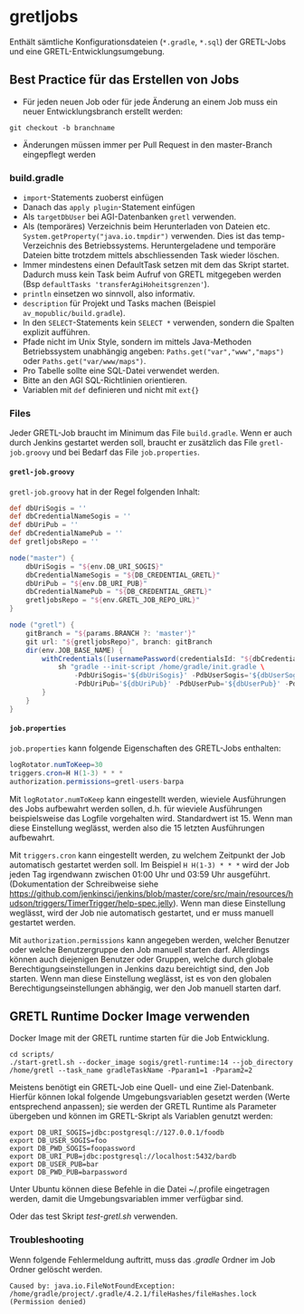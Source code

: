 # gretljobs
Enthält sämtliche Konfigurationsdateien (`*.gradle`, `*.sql`) der GRETL-Jobs und eine GRETL-Entwicklungsumgebung.


## Best Practice für das Erstellen von Jobs

* Für jeden neuen Job oder für jede Änderung an einem Job muss ein neuer Entwicklungsbranch erstellt werden:

```
git checkout -b branchname
```

* Änderungen müssen immer per Pull Request in den master-Branch eingepflegt werden

### build.gradle

* `import`-Statements zuoberst einfügen
* Danach das `apply plugin`-Statement einfügen
* Als `targetDbUser` bei AGI-Datenbanken `gretl` verwenden.
* Als (temporäres) Verzeichnis beim Herunterladen von Dateien etc. ```System.getProperty("java.io.tmpdir")``` verwenden. Dies ist das temp-Verzeichnis des Betriebssystems. Heruntergeladene und temporäre Dateien bitte trotzdem mittels abschliessenden Task wieder löschen.
* Immer mindestens einen DefaultTask setzen mit dem das Skript startet. Dadurch muss kein Task beim Aufruf von GRETL mitgegeben werden (Bsp ```defaultTasks 'transferAgiHoheitsgrenzen'```).
* `println` einsetzen wo sinnvoll, also informativ.
* `description` für Projekt und Tasks machen (Beispiel `av_mopublic/build.gradle`).
* In den `SELECT`-Statements kein `SELECT *` verwenden, sondern die Spalten explizit aufführen.
* Pfade nicht im Unix Style, sondern im mittels Java-Methoden Betriebssystem unabhängig angeben: ```Paths.get("var","www","maps")``` oder ```Paths.get("var/www/maps")```.
* Pro Tabelle sollte eine SQL-Datei verwendet werden.
* Bitte an den AGI SQL-Richtlinien orientieren.
* Variablen mit `def` definieren und nicht mit `ext{}`


### Files

Jeder GRETL-Job braucht im Minimum das File `build.gradle`. Wenn er auch durch Jenkins gestartet werden soll, braucht er zusätzlich das File `gretl-job.groovy` und bei Bedarf das File `job.properties`.

#### `gretl-job.groovy`
`gretl-job.groovy` hat in der Regel folgenden Inhalt:

```groovy
def dbUriSogis = ''
def dbCredentialNameSogis = ''
def dbUriPub = ''
def dbCredentialNamePub = ''
def gretljobsRepo = ''

node("master") {
    dbUriSogis = "${env.DB_URI_SOGIS}"
    dbCredentialNameSogis = "${DB_CREDENTIAL_GRETL}"
    dbUriPub = "${env.DB_URI_PUB}"
    dbCredentialNamePub = "${DB_CREDENTIAL_GRETL}"
    gretljobsRepo = "${env.GRETL_JOB_REPO_URL}"
}

node ("gretl") {
    gitBranch = "${params.BRANCH ?: 'master'}"
    git url: "${gretljobsRepo}", branch: gitBranch
    dir(env.JOB_BASE_NAME) {
        withCredentials([usernamePassword(credentialsId: "${dbCredentialNameSogis}", usernameVariable: 'dbUserSogis', passwordVariable: 'dbPwdSogis'), usernamePassword(credentialsId: "${dbCredentialNamePub}", usernameVariable: 'dbUserPub', passwordVariable: 'dbPwdPub')]) {
            sh "gradle --init-script /home/gradle/init.gradle \
                -PdbUriSogis='${dbUriSogis}' -PdbUserSogis='${dbUserSogis}' -PdbPwdSogis='${dbPwdSogis}' \
                -PdbUriPub='${dbUriPub}' -PdbUserPub='${dbUserPub}' -PdbPwdPub='${dbPwdPub}'"
        }
    }
}
```

#### `job.properties`
`job.properties` kann folgende Eigenschaften des GRETL-Jobs enthalten:

```java
logRotator.numToKeep=30
triggers.cron=H H(1-3) * * *
authorization.permissions=gretl-users-barpa
```

Mit `logRotator.numToKeep` kann eingestellt werden, wieviele Ausführungen des Jobs aufbewahrt werden sollen, d.h. für wieviele Ausführungen beispielsweise das Logfile vorgehalten wird. Standardwert ist 15. Wenn man diese Einstellung weglässt, werden also die 15 letzten Ausführungen aufbewahrt.

Mit `triggers.cron` kann eingestellt werden, zu welchem Zeitpunkt der Job automatisch gestartet werden soll. Im Beispiel `H H(1-3) * * *` wird der Job jeden Tag irgendwann zwischen 01:00 Uhr und 03:59 Uhr ausgeführt. (Dokumentation der Schreibweise siehe https://github.com/jenkinsci/jenkins/blob/master/core/src/main/resources/hudson/triggers/TimerTrigger/help-spec.jelly). Wenn man diese Einstellung weglässt, wird der Job nie automatisch gestartet, und er muss manuell gestartet werden.

Mit `authorization.permissions` kann angegeben werden, welcher Benutzer oder welche Benutzergruppe den Job manuell starten darf. Allerdings können auch diejenigen Benutzer oder Gruppen, welche durch globale Berechtigungseinstellungen in Jenkins dazu bereichtigt sind, den Job starten. Wenn man diese Einstellung weglässt, ist es von den globalen Berechtigungseinstellungen abhängig, wer den Job manuell starten darf.


## GRETL Runtime Docker Image verwenden

Docker Image mit der GRETL runtime starten für die Job Entwicklung.

```
cd scripts/
./start-gretl.sh --docker_image sogis/gretl-runtime:14 --job_directory /home/gretl --task_name gradleTaskName -Pparam1=1 -Pparam2=2
```

Meistens benötigt ein GRETL-Job eine Quell- und eine Ziel-Datenbank. Hierfür können lokal folgende Umgebungsvariablen gesetzt werden (Werte entsprechend anpassen); sie werden der GRETL Runtime als Parameter übergeben und können im GRETL-Skript als Variablen genutzt werden:

```
export DB_URI_SOGIS=jdbc:postgresql://127.0.0.1/foodb
export DB_USER_SOGIS=foo
export DB_PWD_SOGIS=foopassword
export DB_URI_PUB=jdbc:postgresql://localhost:5432/bardb
export DB_USER_PUB=bar
export DB_PWD_PUB=barpassword
```

Unter Ubuntu können diese Befehle in die Datei ~/.profile eingetragen werden, damit die Umgebungsvariablen immer verfügbar sind.


Oder das test Skript *test-gretl.sh* verwenden.

### Troubleshooting
Wenn folgende Fehlermeldung auftritt, muss das *.gradle* Ordner im Job Ordner gelöscht werden.

```
Caused by: java.io.FileNotFoundException: /home/gradle/project/.gradle/4.2.1/fileHashes/fileHashes.lock (Permission denied)
```
